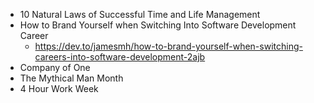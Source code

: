 * 10 Natural Laws of Successful Time and Life Management
* How to Brand Yourself when Switching Into Software Development Career
	* https://dev.to/jamesmh/how-to-brand-yourself-when-switching-careers-into-software-development-2ajb
* Company of One
* The Mythical Man Month
* 4 Hour Work Week